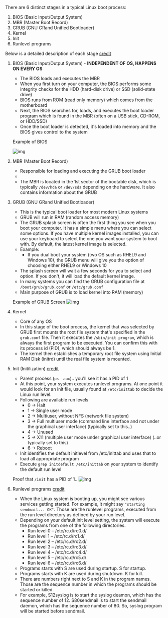 There are 6 distinct stages in a typical Linux boot process:

1. BIOS (Basic Input/Output System)
2. MBR (Master Boot Record)
3. GRUB (GNU GRand Unified Bootloader)
4. Kernel
5. Init
6. Runlevel programs

Below is a detailed description of each stage [credit](https://www.freecodecamp.org/news/the-linux-booting-process-6-steps-described-in-detail/)
1. BIOS (Basic Input/Output System) - **INDEPENDENT OF OS, HAPPENS ON EVERY OS**
    - The BIOS loads and executes the MBR
    - When you first turn on your computer, the BIOS performs some integrity checks for the HDD (hard-disk drive) or SSD (solid-state drive)
    - BIOS runs from ROM (read only memory) which comes from the motherboard
    - Next, the BIOS searches for, loads, and executes the boot loader program which is found in the MBR (often on a USB stick, CD-ROM, or HDD/SSD)
    - Once the boot loader is detected, it's loaded into memory and the BIOS gives control to the system

    Example of BIOS

    ![img](https://www.groovypost.com/wp-content/uploads/2015/08/3-Install-Device-Moved-Up-in-Boot-Priority-BIOS.png)
2. MBR (Master Boot Record)
    - Responsible for loading and executing the GRUB boot loader
    - 
    - The MBR is located in the 1st sector of the bootable disk, which is typically `/dev/hda` or `/dev/sda` depending on the hardware. It also contains information about the GRUB
3. GRUB (GNU GRand Unified Bootloader)
    - This is the typical boot loader for most modern Linux systems
    - GRUB will run in RAM (random access memory)
    - The GRUB splash screen is often the first thing you see when you boot your computer. It has a simple menu where you can select some options. If you have multiple kernel images installed, you can use your keyboard to select the one you want your system to boot with. By default, the latest kernel image is selected.
    - Example:
        - If you dual boot your system (two OS such as RHEL9 and Windows 10), the GRUB menu will give you the option of choosing either RHEL9 or Windows 10
    - The splash screen will wait a few seconds for you to select and option. If you don't, it will load the default kernel image.
    - In many systems you can find the GRUB configuration file at `/boot/grub/grub.conf` or `/etc/grub.conf`
    - Main purpose of GRUB is to load kernel into RAM (memory)

    Example of GRUB Screen
    ![img](https://itsfoss.com/content/images/wordpress/2019/12/grub_screen.png)
4. Kernel
    - Core of any OS
    - In this stage of the boot process, the kernel that was selected by GRUB first mounts the root file system that's specified in the `grub.conf` file. Then it executes the `/sbin/init program`, which is always the first program to be executed. You can confirm this with its process id (PID), which should always be 1.
    - The kernel then establishes a temporary root file system using Initial RAM Disk (initrd) until the real file system is mounted.
5. Init (Initilization) [credit](https://www.thegeekstuff.com/2011/02/linux-boot-process/)
    - Parent process (`ps -aux`).. you'll see it has a PID of 1
    - At this point, your system executes runlevel programs. At one point it would look for an init file, usually found at `/etc/inittab` to decide the Linux run level.
    - Following are available run levels
        - 0 -> Halt
        - 1 -> Single user mode
        - 2 -> Multiuser, without NFS (network file system)
        - 3 -> Full multiuser mode (command line interface and not under the graphical user interface) (typically set to this..)
        - 4 -> Unused
        - 5 -> X11 (multiple user mode under graphical user interface) (..or typically set to this)
        - 6 -> Reboot
    - Init identifies the default initlevel from /etc/inittab and uses that to load all appropriate program
    - Execute `grep initdefault /etc/inittab` on your system to identify the default run level
    
    Proof that `/init` has a PID of 1..
    ![img](https://prnt.sc/lAyObB3ygEYR)
6. Runlevel programs [credit](https://www.thegeekstuff.com/2011/02/linux-boot-process/#:~:text=Programs%20starts%20with,started%20before%20sendmail.)
    - When the Linux system is booting up, you might see various services getting started. For example, it might say `"starting sendmail... OK"`. Those are the runlevel programs, executed from the run level directory as defined by your run level.
    - Depending on your default init level setting, the system will execute the programs from one of the following directories.
        - Run level 0 – /etc/rc.d/rc0.d/
        - Run level 1 – /etc/rc.d/rc1.d/
        - Run level 2 – /etc/rc.d/rc2.d/
        - Run level 3 – /etc/rc.d/rc3.d/
        - Run level 4 – /etc/rc.d/rc4.d/
        - Run level 5 – /etc/rc.d/rc5.d/
        - Run level 6 – /etc/rc.d/rc6.d/
    - Programs starts with S are used during startup. S for startup.
    - Programs starts with K are used during shutdown. K for kill.
    - There are numbers right next to S and K in the program names. Those are the sequence number in which the programs should be started or killed.
    - For example, S12syslog is to start the syslog deamon, which has the sequence number of 12. S80sendmail is to start the sendmail daemon, which has the sequence number of 80. So, syslog program will be started before sendmail.
